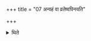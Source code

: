 +++
title = "07 अन्वहं वा व्रतेष्वपिनयति"

+++

<details><summary>थिते</summary>

अन्वहं वा व्रतेष्वपिनयति ७
</details>
